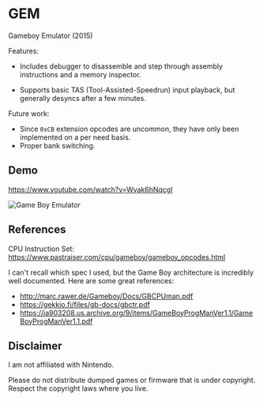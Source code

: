 # GEM
Gameboy Emulator (2015)

Features:

* Includes debugger to disassemble and step through assembly instructions and a memory inspector.

* Supports basic TAS (Tool-Assisted-Speedrun) input playback, but generally desyncs after a few minutes.

Future work:

* Since `0xCB` extension opcodes are uncommon, they have only been implemented on a per need basis.
* Proper bank switching.

## Demo
https://www.youtube.com/watch?v=Wyak6hNqcgI

![Game Boy Emulator](https://github.com/Radnyx/GEM/assets/10569289/0b8284bc-77e0-4485-b37f-09a40c424e8c)

## References

CPU Instruction Set: https://www.pastraiser.com/cpu/gameboy/gameboy_opcodes.html

I can't recall which spec I used, but the Game Boy architecture is incredibly well documented. Here are some great references:

* http://marc.rawer.de/Gameboy/Docs/GBCPUman.pdf
* https://gekkio.fi/files/gb-docs/gbctr.pdf
* https://ia903208.us.archive.org/9/items/GameBoyProgManVer1.1/GameBoyProgManVer1.1.pdf

## Disclaimer

I am not affiliated with Nintendo.

Please do not distribute dumped games or firmware that is under copyright. Respect the copyright laws where you live.
